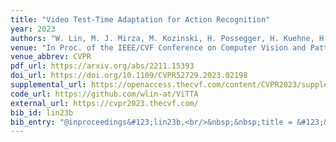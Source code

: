 ```yaml
---
title: "Video Test-Time Adaptation for Action Recognition"
year: 2023
authors: "W. Lin, M. J. Mirza, M. Kozinski, H. Possegger, H. Kuehne, H. Bischof"
venue: "In Proc. of the IEEE/CVF Conference on Computer Vision and Pattern Recognition"
venue_abbrev: CVPR
pdf_url: https://arxiv.org/abs/2211.15393
doi_url: https://doi.org/10.1109/CVPR52729.2023.02198
supplemental_url: https://openaccess.thecvf.com/content/CVPR2023/supplemental/Lin_Video_Test-Time_Adaptation_CVPR_2023_supplemental.pdf
code_url: https://github.com/wlin-at/ViTTA
external_url: https://cvpr2023.thecvf.com/
bib_id: lin23b
bib_entry: "@inproceedings&#123;lin23b,<br/>&nbsp;&nbsp;title = &#123;&#123;Video Test-Time Adaptation for Action Recognition&#125;&#125;,<br/>&nbsp;&nbsp;author = &#123;Lin, Wei and Mirza, M. Jehanzeb and Kozinski, Mateusz and Possegger, Horst and Kuehne, Hilde and Bischof, Horst&#125;,<br/>&nbsp;&nbsp;booktitle = &#123;Proc. of the IEEE/CVF Conference on Computer Vision and Pattern Recognition (CVPR)&#125;,<br/>&nbsp;&nbsp;year = &#123;2023&#125;<br/>&#125;"
---
```

